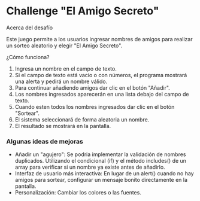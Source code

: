 <h1> Challenge "El Amigo Secreto"</h1>

</h2> Acerca del desafío</h2> 


Este juego permite a los usuarios ingresar nombres de amigos para realizar un sorteo aleatorio y elegir "El Amigo Secreto". 

</h2> ¿Cómo funciona?</h2>
<ol>
 
<li> Ingresa un nombre en el campo de texto.</li> 
<li> Si el campo de texto está vacío o con números, el programa mostrará una alerta y pedirá un nombre válido.</li> 
<li> Para continuar añadiendo amigos dar clic en el botón "Añadir".</li> 
<li> Los nombres ingresados aparecerán en una lista debajo del campo de texto.</li> 
<li> Cuando esten todos los nombres ingresados dar clic en el botón "Sortear". 
<li> El sistema seleccionará de forma aleatoria un nombre.</li>
<li> El resultado se mostrará en la pantalla.</li>
</ol>
<h3> Algunas ideas de mejoras</h3>
<ul>
<li> Añadir un "agujero": Se podria implementar la validación de nombres duplicados. Utilizando el condicional (if) y el método includes() de un array para verificar si un nombre ya existe antes de añadirlo.</li>
<li> Interfaz de usuario más interactiva: En lugar de un alert() cuando no hay amigos para sortear, configurar un mensaje bonito directamente en la pantalla.</li>
<li> Personalización: Cambiar los colores o las fuentes.</li>
</ul>

